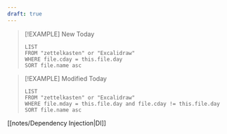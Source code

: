 ```yaml
---
draft: true
---
```


> [!EXAMPLE] New Today
> ```dataview
> LIST
> FROM "zettelkasten" or "Excalidraw"
> WHERE file.cday = this.file.day
> SORT file.name asc
> ```

> [!EXAMPLE] Modified Today
> ```dataview
> LIST
> FROM "zettelkasten" or "Excalidraw"
> WHERE file.mday = this.file.day and file.cday != this.file.day
> SORT file.name asc
> ```



[[notes/Dependency Injection|DI]]